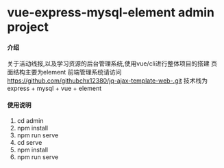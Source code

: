 # vue-express-mysql-element admin project

#### 介绍
关于活动线报,以及学习资源的后台管理系统,使用vue/cli进行整体项目的搭建 页面结构主要为element 前端管理系统请访问 https://github.com/githubchx12380/jq-ajax-template-web-.git 技术栈为express + mysql + vue + element


#### 使用说明

1.  cd admin
2.  npm install
3.  npm run serve
4.  cd serve
5.  npm install
6.  npm run serve


